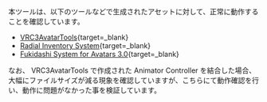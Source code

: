 本ツールは、以下のツールなどで生成されたアセットに対して、正常に動作することを確認しています。

-   [VRC3AvatarTools](https://gatosyocora.booth.pm/items/2207020){target=\_blank}
-   [Radial Inventory System](https://yagihata.booth.pm/items/2278448){target=\_blank}
-   [Fukidashi System for Avatars 3.0](https://natsuneko.booth.pm/items/2149045){target=\_blank}

なお、 VRC3AvatarTools で作成された Animator Controller を結合した場合、大幅にファイルサイズが減る現象を確認していますが、こちらにて動作確認を行い、動作に問題がなかった事を検証しています。
